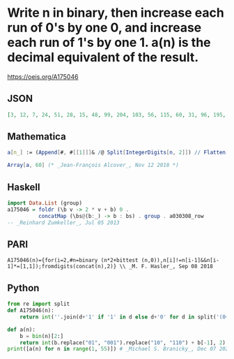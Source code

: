 # Write n in binary, then increase each run of 0's by one 0, and increase each run of 1's by one 1\. a\(n\) is the decimal equivalent of the result\.
https://oeis.org/A175046
## JSON
```JSON
[3, 12, 7, 24, 51, 28, 15, 48, 99, 204, 103, 56, 115, 60, 31, 96, 195, 396, 199, 408, 819, 412, 207, 112, 227, 460, 231, 120, 243, 124, 63, 192, 387, 780, 391, 792, 1587, 796, 399, 816, 1635, 3276, 1639, 824, 1651, 828, 415, 224, 451, 908, 455, 920, 1843, 924]
```
## Mathematica
```Mathematica
a[n_] := (Append[#, #[[1]]]& /@ Split[IntegerDigits[n, 2]]) // Flatten // FromDigits[#, 2]&;
```
```Mathematica
Array[a, 60] (* _Jean-François Alcover_, Nov 12 2018 *)
```
## Haskell
```Haskell
import Data.List (group)
a175046 = foldr (\b v -> 2 * v + b) 0 .
          concatMap (\bs@(b:_) -> b : bs) . group . a030308_row
-- _Reinhard Zumkeller_, Jul 05 2013
```
## PARI
```PARI
A175046(n)={for(i=2,#n=binary (n*2+bittest (n,0)),n[i]!=n[i-1]&&n[i-1]*=[1,1]);fromdigits(concat(n),2)} \\ _M. F. Hasler_, Sep 08 2018
```
## Python
```Python
from re import split
def A175046(n):
    return int(''.join(d+'1' if '1' in d else d+'0' for d in split('(0+)|(1+)',bin(n)[2:]) if d != '' and d != None),2) # _Chai Wah Wu_, Sep 24 2018
```
```Python
def a(n):
    b = bin(n)[2:]
    return int(b.replace("01", "001").replace("10", "110") + b[-1], 2)
print([a(n) for n in range(1, 55)]) # _Michael S. Branicky_, Dec 07 2021
```
